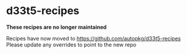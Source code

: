 # d33t5-recipes

**These recipes are no longer maintained** 

Recipes have now moved to https://github.com/autopkg/d33t5-recipes Please update any overrides to point to the new repo
